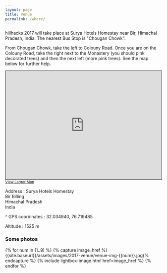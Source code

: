 ```yaml
---
layout: page
title: Venue
permalink: /where/
---
```


hillhacks 2017 will take place at Surya Hotels Homestay near Bir, Himachal Pradesh, India. The nearest Bus Stop is "Chougan Chowk".

From Chougan Chowk, take the left to Colouny Road. Once you are on the Colouny Road, take the right next to the Monastery (you should pink decorated trees) and then the next left (more pink trees). See the map below for further help.

<iframe width="100%" height="350" frameborder="0" scrolling="no" marginheight="0" marginwidth="0" src="https://www.openstreetmap.org/export/embed.html?bbox=76.71391367912292%2C32.03224553986902%2C76.7249643802643%2C32.037493416741846&amp;layer=mapnik&amp;marker=32.03486496834686%2C76.7194390296936" style="border: 1px solid black"></iframe><br/><small><a href="https://www.openstreetmap.org/?mlat=32.03486&amp;mlon=76.71944#map=17/32.03487/76.71944">View Larger Map</a></small>

Address
: Surya Hotels Homestay  
  Bir Billing  
  Himachal Pradesh  
  India

^
GPS coordinates
: 32.034940, 76.719485

Altitude
: 1525 m

### Some photos

<div class="row homepage-gallery">
  <div class="col-md-12 no-padding mt20">
    <div class="row">
      {% for num in (1..9) %}
      {% capture image_href %}{{site.baseurl}}/assets/images/2017-venue/venue-img-{{num}}.jpg{% endcapture %}
      {% include lightbox-image.html href=image_href %}
      {% endfor %}
    </div>
  </div>
</div>
